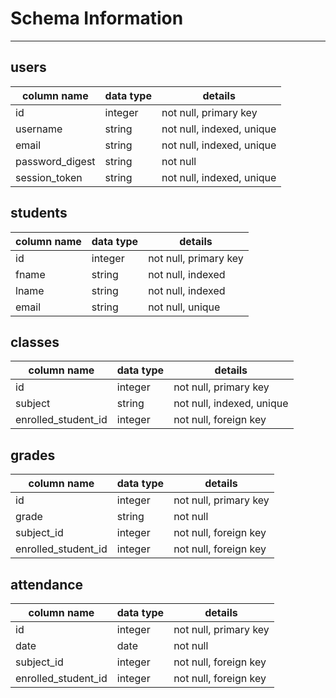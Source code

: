 # Schema Information
___

## users
column name     | data type | details
----------------|-----------|-----------------------
id              | integer   | not null, primary key
username        | string    | not null, indexed, unique
email           | string    | not null, indexed, unique
password_digest | string    | not null
session_token   | string    | not null, indexed, unique

## students
column name     | data type | details
----------------|-----------|-----------------------
id              | integer   | not null, primary key
fname           | string    | not null, indexed
lname           | string    | not null, indexed
email           | string    | not null, unique

## classes
column name         | data type | details
--------------------|-----------|-----------------------
id                  | integer   | not null, primary key
subject             | string    | not null, indexed, unique
enrolled_student_id | integer   | not null, foreign key

## grades
column name         | data type | details
--------------------|-----------|-----------------------
id                  | integer   | not null, primary key
grade               | string    | not null
subject_id          | integer   | not null, foreign key
enrolled_student_id | integer   | not null, foreign key

## attendance
column name         | data type | details
--------------------|-----------|-----------------------
id                  | integer   | not null, primary key
date                | date      | not null
subject_id          | integer   | not null, foreign key
enrolled_student_id | integer   | not null, foreign key
